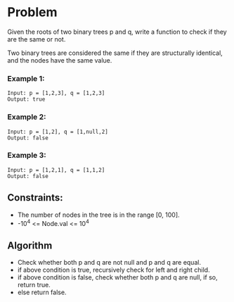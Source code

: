 # Problem

Given the roots of two binary trees p and q, write a function to check if they are the same or not.

Two binary trees are considered the same if they are structurally identical, and the nodes have the same value.

### Example 1:

```
Input: p = [1,2,3], q = [1,2,3]
Output: true
```

### Example 2:

```
Input: p = [1,2], q = [1,null,2]
Output: false
```

### Example 3:

```
Input: p = [1,2,1], q = [1,1,2]
Output: false
```

## Constraints:

- The number of nodes in the tree is in the range [0, 100].
- -10<sup>4</sup> <= Node.val <= 10<sup>4</sup>

## Algorithm

- Check whether both p and q are not null and p and q are equal.
- if above condition is true, recursively check for left and right child.
- if above condition is false, check whether both p and q are null, if so, return true.
- else return false.
